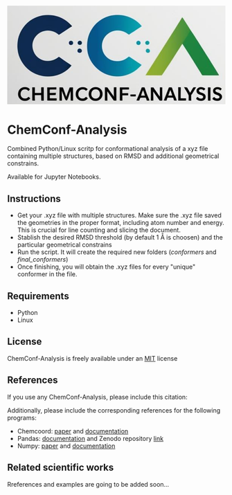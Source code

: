![alt text](https://github.com/Andresmacons/ChemConf-Analysis/blob/main/image.png)
# ChemConf-Analysis
Combined Python/Linux scritp for conformational analysis of a xyz file containing multiple structures, based on RMSD and additional geometrical constrains.

Available for Jupyter Notebooks.

## Instructions

- Get your .xyz file with multiple structures. Make sure the .xyz file saved the geometries in the proper format, including atom number and energy. This is crucial for line counting and slicing the document.
- Stablish the desired RMSD threshold (by default 1 Å is choosen) and the particular geometrical constrains 
- Run the script. It will create the required new folders (_conformers_ and _final_conformers_)
- Once finishing, you will obtain the .xyz files for every "unique" conformer in the file.

## Requirements
- Python
- Linux

## License
ChemConf-Analysis is freely available under an [MIT](https://choosealicense.com/licenses/mit/) license

## References
If you use any ChemConf-Analysis, please include this citation:

Additionally, please include the corresponding references for the following programs:
- Chemcoord: [paper](https://doi.org/10.1002/jcc.27029) and [documentation](https://chemcoord.readthedocs.io/en/v2.1.2/)
- Pandas: [documentation](https://pandas.pydata.org/docs/) and Zenodo repository [link](https://doi.org/10.5281/zenodo.13819579)
- Numpy: [paper](https://doi.org/10.1038/s41586-020-2649-2) and [documentation](https://numpy.org/)

## Related scientific works
Rreferences and examples are going to be added soon...


